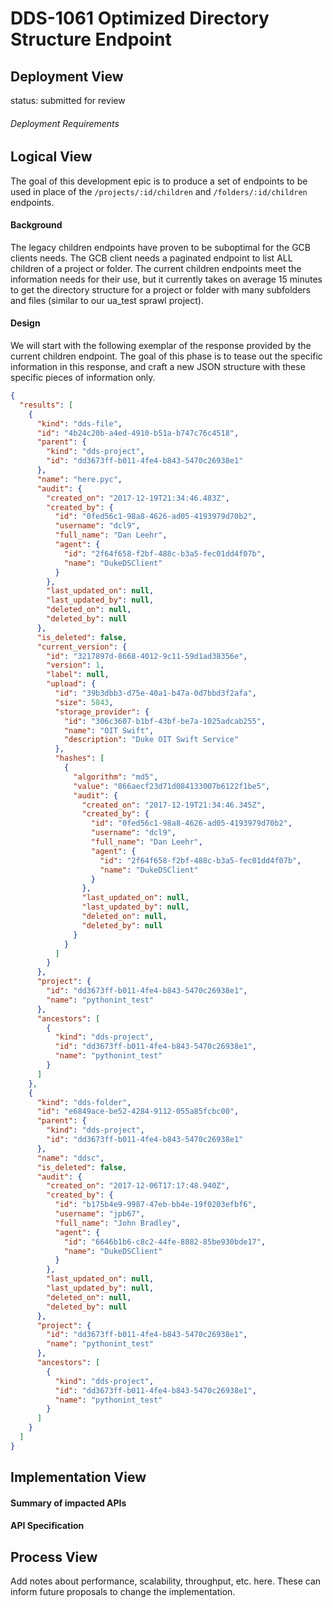 # DDS-1061 Optimized Directory Structure Endpoint

## Deployment View

status: submitted for review

###### Deployment Requirements

## Logical View

The goal of this development epic is to produce a set of endpoints to be used in place of the `/projects/:id/children` and `/folders/:id/children` endpoints.

#### Background

The legacy children endpoints have proven to be suboptimal for the GCB clients needs. The GCB client needs a paginated endpoint to list ALL children of a project or folder. The current children endpoints meet the information needs for their use, but it currently takes on average 15 minutes to get the directory structure for a project or folder with many subfolders and files (similar to our ua_test sprawl project).

#### Design

We will start with the following exemplar of the response provided by the current children endpoint. The goal of this phase is to tease out the specific information in this response, and craft a new JSON structure with these specific pieces of information only.

```JSON
{
  "results": [
    {
      "kind": "dds-file",
      "id": "4b24c20b-a4ed-4910-b51a-b747c76c4518",
      "parent": {
        "kind": "dds-project",
        "id": "dd3673ff-b011-4fe4-b843-5470c26938e1"
      },
      "name": "here.pyc",
      "audit": {
        "created_on": "2017-12-19T21:34:46.483Z",
        "created_by": {
          "id": "0fed56c1-98a8-4626-ad05-4193979d70b2",
          "username": "dcl9",
          "full_name": "Dan Leehr",
          "agent": {
            "id": "2f64f658-f2bf-488c-b3a5-fec01dd4f07b",
            "name": "DukeDSClient"
          }
        },
        "last_updated_on": null,
        "last_updated_by": null,
        "deleted_on": null,
        "deleted_by": null
      },
      "is_deleted": false,
      "current_version": {
        "id": "3217897d-8668-4012-9c11-59d1ad38356e",
        "version": 1,
        "label": null,
        "upload": {
          "id": "39b3dbb3-d75e-40a1-b47a-0d7bbd3f2afa",
          "size": 5843,
          "storage_provider": {
            "id": "306c3607-b1bf-43bf-be7a-1025adcab255",
            "name": "OIT Swift",
            "description": "Duke OIT Swift Service"
          },
          "hashes": [
            {
              "algorithm": "md5",
              "value": "866aecf23d71d084133007b6122f1be5",
              "audit": {
                "created_on": "2017-12-19T21:34:46.345Z",
                "created_by": {
                  "id": "0fed56c1-98a8-4626-ad05-4193979d70b2",
                  "username": "dcl9",
                  "full_name": "Dan Leehr",
                  "agent": {
                    "id": "2f64f658-f2bf-488c-b3a5-fec01dd4f07b",
                    "name": "DukeDSClient"
                  }
                },
                "last_updated_on": null,
                "last_updated_by": null,
                "deleted_on": null,
                "deleted_by": null
              }
            }
          ]
        }
      },
      "project": {
        "id": "dd3673ff-b011-4fe4-b843-5470c26938e1",
        "name": "pythonint_test"
      },
      "ancestors": [
        {
          "kind": "dds-project",
          "id": "dd3673ff-b011-4fe4-b843-5470c26938e1",
          "name": "pythonint_test"
        }
      ]
    },
    {
      "kind": "dds-folder",
      "id": "e6849ace-be52-4284-9112-055a85fcbc00",
      "parent": {
        "kind": "dds-project",
        "id": "dd3673ff-b011-4fe4-b843-5470c26938e1"
      },
      "name": "ddsc",
      "is_deleted": false,
      "audit": {
        "created_on": "2017-12-06T17:17:48.940Z",
        "created_by": {
          "id": "b175b4e9-9987-47eb-bb4e-19f0203efbf6",
          "username": "jpb67",
          "full_name": "John Bradley",
          "agent": {
            "id": "6646b1b6-c8c2-44fe-8882-85be930bde17",
            "name": "DukeDSClient"
          }
        },
        "last_updated_on": null,
        "last_updated_by": null,
        "deleted_on": null,
        "deleted_by": null
      },
      "project": {
        "id": "dd3673ff-b011-4fe4-b843-5470c26938e1",
        "name": "pythonint_test"
      },
      "ancestors": [
        {
          "kind": "dds-project",
          "id": "dd3673ff-b011-4fe4-b843-5470c26938e1",
          "name": "pythonint_test"
        }
      ]
    }
  ]
}
```

## Implementation View

#### Summary of impacted APIs

#### API Specification

## Process View

Add notes about performance, scalability, throughput, etc. here. These can inform future proposals to change the implementation.
